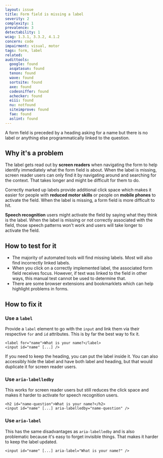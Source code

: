 ```yaml
---
layout: issue
title: Form field is missing a label
severity: 2
complexity: 1
prevalence: 3
detectability: 1
wcag: 1.3.1, 3.3.2, 4.1.2
concern: code
impairment: visual, motor
tags: form, label
related:
audittools:
  google: found
  asqatasun: found
  tenon: found
  wave: found
  sortsite: found
  axe: found
  codesniffer: found
  achecker: found
  eiii: found
  nu: notfound
  siteimprove: found
  fae: found
  aslint: found
---
```


A form field is preceded by a heading asking for a name but there is no label or anything else programmatically linked to the question.


## Why it's a problem

The label gets read out by **screen readers** when navigating the form to help identify immediately what the form field is about.
When the label is missing, screen reader users can only find it by navigating around and searching for the context. That takes longer and might be difficult for them to do.

Correctly marked up labels provide additional click space which makes it easier for people with **reduced motor skills** or people on **mobile phones** to activate the field.
When the label is missing, a form field is more difficult to hit.

**Speech recognition** users might activate the field by saying what they think is the label.
When the label is missing or not correctly associated with the field, those speech patterns won't work and users will take longer to activate the field.


## How to test for it

* The majority of automated tools will find missing labels. Most will also find incorrectly linked labels.
* When you click on a correctly implemented label, the associated form field receives focus. However, if text was linked to the field in other ways, this manual test cannot be used to determine that.
* There are some browser extensions and bookmarklets which can help highlight problems in forms.


## How to fix it

### Use a `label`

Provide a `label` element to go with the `input` and link them via their respective `for` and `id` attributes. This is by far the best way to fix it.

```
<label for="name">What is your name?</label>
<input id="name" [...] />
```

If you need to keep the heading, you can put the label inside it.
You can also accessibly hide the label and have both label and heading, but that would duplicate it for screen reader users.


### Use `aria-labelledby`

This works for screen reader users but still reduces the click space and makes it harder to activate for speech recognition users.

```
<h2 id="name-question">What is your name?</h2>
<input id="name" [...] aria-labelledby="name-question" />
```


### Use `aria-label`

This has the same disadvantages as `aria-labelledby` and is also problematic because it's easy to forget invisible things. That makes it harder to keep the label updated.

```
<input id="name" [...] aria-label="What is your name?" />
```
